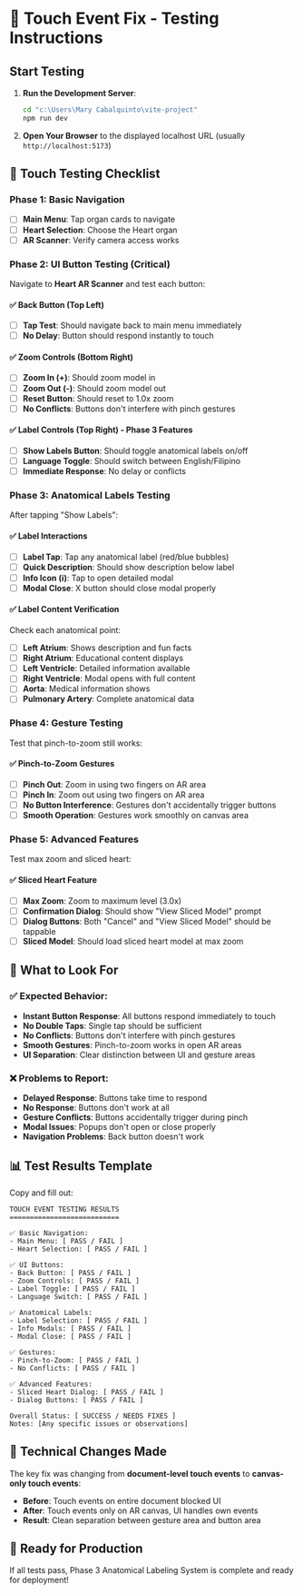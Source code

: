 # 🧪 Touch Event Fix - Testing Instructions

## Start Testing

1. **Run the Development Server**:
   ```bash
   cd "c:\Users\Mary Cabalquinto\vite-project"
   npm run dev
   ```

2. **Open Your Browser** to the displayed localhost URL (usually `http://localhost:5173`)

## 📱 Touch Testing Checklist

### Phase 1: Basic Navigation
- [ ] **Main Menu**: Tap organ cards to navigate
- [ ] **Heart Selection**: Choose the Heart organ
- [ ] **AR Scanner**: Verify camera access works

### Phase 2: UI Button Testing (Critical)
Navigate to **Heart AR Scanner** and test each button:

#### ✅ Back Button (Top Left)
- [ ] **Tap Test**: Should navigate back to main menu immediately
- [ ] **No Delay**: Button should respond instantly to touch

#### ✅ Zoom Controls (Bottom Right)
- [ ] **Zoom In (+)**: Should zoom model in
- [ ] **Zoom Out (-)**: Should zoom model out  
- [ ] **Reset Button**: Should reset to 1.0x zoom
- [ ] **No Conflicts**: Buttons don't interfere with pinch gestures

#### ✅ Label Controls (Top Right) - Phase 3 Features
- [ ] **Show Labels Button**: Should toggle anatomical labels on/off
- [ ] **Language Toggle**: Should switch between English/Filipino
- [ ] **Immediate Response**: No delay or conflicts

### Phase 3: Anatomical Labels Testing
After tapping "Show Labels":

#### ✅ Label Interactions
- [ ] **Label Tap**: Tap any anatomical label (red/blue bubbles)
- [ ] **Quick Description**: Should show description below label
- [ ] **Info Icon (ℹ️)**: Tap to open detailed modal
- [ ] **Modal Close**: X button should close modal properly

#### ✅ Label Content Verification
Check each anatomical point:
- [ ] **Left Atrium**: Shows description and fun facts
- [ ] **Right Atrium**: Educational content displays
- [ ] **Left Ventricle**: Detailed information available
- [ ] **Right Ventricle**: Modal opens with full content
- [ ] **Aorta**: Medical information shows
- [ ] **Pulmonary Artery**: Complete anatomical data

### Phase 4: Gesture Testing
Test that pinch-to-zoom still works:

#### ✅ Pinch-to-Zoom Gestures
- [ ] **Pinch Out**: Zoom in using two fingers on AR area
- [ ] **Pinch In**: Zoom out using two fingers on AR area
- [ ] **No Button Interference**: Gestures don't accidentally trigger buttons
- [ ] **Smooth Operation**: Gestures work smoothly on canvas area

### Phase 5: Advanced Features
Test max zoom and sliced heart:

#### ✅ Sliced Heart Feature
- [ ] **Max Zoom**: Zoom to maximum level (3.0x)
- [ ] **Confirmation Dialog**: Should show "View Sliced Model" prompt
- [ ] **Dialog Buttons**: Both "Cancel" and "View Sliced Model" should be tappable
- [ ] **Sliced Model**: Should load sliced heart model at max zoom

## 🐛 What to Look For

### ✅ Expected Behavior:
- **Instant Button Response**: All buttons respond immediately to touch
- **No Double Taps**: Single tap should be sufficient
- **No Conflicts**: Buttons don't interfere with pinch gestures
- **Smooth Gestures**: Pinch-to-zoom works in open AR areas
- **UI Separation**: Clear distinction between UI and gesture areas

### ❌ Problems to Report:
- **Delayed Response**: Buttons take time to respond
- **No Response**: Buttons don't work at all
- **Gesture Conflicts**: Buttons accidentally trigger during pinch
- **Modal Issues**: Popups don't open or close properly
- **Navigation Problems**: Back button doesn't work

## 📊 Test Results Template

Copy and fill out:

```
TOUCH EVENT TESTING RESULTS
===========================

✅ Basic Navigation:
- Main Menu: [ PASS / FAIL ]
- Heart Selection: [ PASS / FAIL ]

✅ UI Buttons:
- Back Button: [ PASS / FAIL ]
- Zoom Controls: [ PASS / FAIL ]
- Label Toggle: [ PASS / FAIL ]
- Language Switch: [ PASS / FAIL ]

✅ Anatomical Labels:
- Label Selection: [ PASS / FAIL ]
- Info Modals: [ PASS / FAIL ]
- Modal Close: [ PASS / FAIL ]

✅ Gestures:
- Pinch-to-Zoom: [ PASS / FAIL ]
- No Conflicts: [ PASS / FAIL ]

✅ Advanced Features:
- Sliced Heart Dialog: [ PASS / FAIL ]
- Dialog Buttons: [ PASS / FAIL ]

Overall Status: [ SUCCESS / NEEDS FIXES ]
Notes: [Any specific issues or observations]
```

## 🔧 Technical Changes Made

The key fix was changing from **document-level touch events** to **canvas-only touch events**:

- **Before**: Touch events on entire document blocked UI
- **After**: Touch events only on AR canvas, UI handles own events
- **Result**: Clean separation between gesture area and button area

## 🚀 Ready for Production

If all tests pass, Phase 3 Anatomical Labeling System is complete and ready for deployment!
